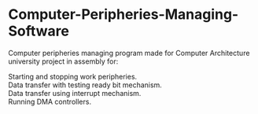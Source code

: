 # Computer-Peripheries-Managing-Software

Computer peripheries managing program made for Computer Architecture university project in assembly for:

Starting and stopping work peripheries.
<br>
Data transfer with testing ready bit mechanism.
<br>
Data transfer using interrupt mechanism.
<br>
Running DMA controllers.
